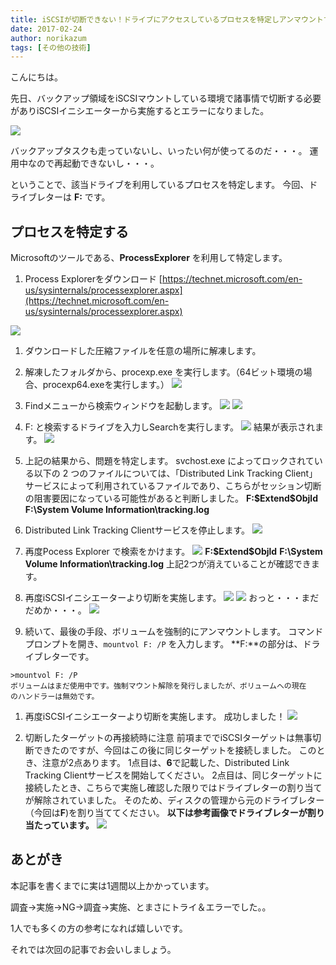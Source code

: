 ```yaml
---
title: iSCSIが切断できない！ドライブにアクセスしているプロセスを特定しアンマウントする
date: 2017-02-24
author: norikazum
tags: [その他の技術]
---
```


こんにちは。

先日、バックアップ領域をiSCSIマウントしている環境で諸事情で切断する必要がありiSCSIイニシエーターから実施するとエラーになりました。

![](images/issue-with-iscsi-unmounting-1.png)

バックアップタスクも走っていないし、いったい何が使ってるのだ・・・。
運用中なので再起動できないし・・・。

ということで、該当ドライブを利用しているプロセスを特定します。
今回、ドライブレターは **F:** です。

## プロセスを特定する

Microsoftのツールである、**ProcessExplorer** を利用して特定します。

1. Process Explorerをダウンロード
[https://technet.microsoft.com/en-us/sysinternals/processexplorer.aspx](https://technet.microsoft.com/en-us/sysinternals/processexplorer.aspx)

![](images/issue-with-iscsi-unmounting-2.png)

1. ダウンロードした圧縮ファイルを任意の場所に解凍します。

1. 解凍したフォルダから、procexp.exe を実行します。（64ビット環境の場合、procexp64.exeを実行します。）
![](images/issue-with-iscsi-unmounting-3.png)

1. Findメニューから検索ウィンドウを起動します。
![](images/issue-with-iscsi-unmounting-4.png)
![](images/issue-with-iscsi-unmounting-5.png)

1. F: と検索するドライブを入力しSearchを実行します。
![](images/issue-with-iscsi-unmounting-6.png)
結果が表示されます。
![](images/issue-with-iscsi-unmounting-7.png)

1. 上記の結果から、問題を特定します。
svchost.exe によってロックされている以下の 2 つのファイルについては、「Distributed Link Tracking Client」サービスによって利用されているファイルであり、こちらがセッション切断の阻害要因になっている可能性があると判断しました。
**F:\$Extend\$Objld**
**F:\System Volume Information\tracking.log**

1. Distributed Link Tracking Clientサービスを停止します。
![](images/issue-with-iscsi-unmounting-8.png)

1. 再度Pocess Explorer で検索をかけます。
![](images/issue-with-iscsi-unmounting-9.png)
**F:\$Extend\$Objld**
**F:\System Volume Information\tracking.log**
上記2つが消えていることが確認できます。

1. 再度iSCSIイニシエーターより切断を実施します。
![](images/issue-with-iscsi-unmounting-10.png)
![](images/issue-with-iscsi-unmounting-11.png)
おっと・・・まだだめか・・・。
![](images/issue-with-iscsi-unmounting-12.png)

1. 続いて、最後の手段、ボリュームを強制的にアンマウントします。
  コマンドプロンプトを開き、`mountvol F: /P` を入力します。
  **F:**の部分は、ドライブレターです。
  ```
  >mountvol F: /P
  ボリュームはまだ使用中です。強制マウント解除を発行しましたが、ボリュームへの現在
  のハンドラーは無効です。
  ```
1. 再度iSCSIイニシエーターより切断を実施します。
成功しました！
![](images/issue-with-iscsi-unmounting-13.png)

1. 切断したターゲットの再接続時に注意
前項まででiSCSIターゲットは無事切断できたのですが、今回はこの後に同じターゲットを接続しました。
このとき、注意が2点あります。
1点目は、**6**で記載した、Distributed Link Tracking Clientサービスを開始してください。
2点目は、同じターゲットに接続したとき、こちらで実施し確認した限りではドライブレターの割り当てが解除されていました。
そのため、ディスクの管理から元のドライブレター（今回は**F**)を割り当ててください。
**以下は参考画像でドライブレターが割り当たっています。**
![](images/issue-with-iscsi-unmounting-14.png)

## あとがき
本記事を書くまでに実は1週間以上かかっています。

調査→実施→NG→調査→実施、とまさにトライ＆エラーでした。。

1人でも多くの方の参考になれば嬉しいです。

それでは次回の記事でお会いしましょう。